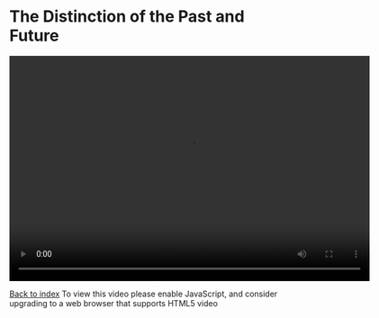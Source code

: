   <meta name="viewport" content="width=device-width, initial-scale=1">
  <link href="https://amp.azure.net/libs/amp/latest/skins/amp-default/azuremediaplayer.min.css" rel="stylesheet">
  <script src="https://amp.azure.net/libs/amp/latest/azuremediaplayer.min.js"></script>

# The Distinction of the Past and Future

<video id="azuremediaplayer" class="azuremediaplayer amp-default-skin amp-big-play-centered" controls="" autoplay="" width="640" height="400" poster="" data-setup="{}" tabindex="0"><source src="https://projecttuva.streaming.mediaservices.windows.net/f26d8b31-a91e-48ac-8de8-b8a0b2823072/L5_Additional_Material_960x720_23.97_1500k.ism/manifest" type="application/vnd.ms-sstr+xml">

[Back to index](index.html)
To view this video please enable JavaScript, and consider upgrading to a web browser that supports HTML5 video

</video>
